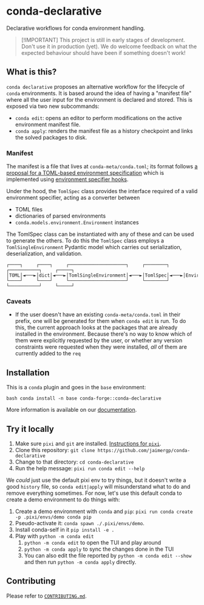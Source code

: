 # conda-declarative

Declarative workflows for conda environment handling.

> [!IMPORTANT] This project is still in early stages of development. Don't use
> it in production (yet). We do welcome feedback on what the expected behaviour
> should have been if something doesn't work!

## What is this?

`conda declarative` proposes an alternative workflow for the lifecycle of
`conda` environments. It is based around the idea of having a "manifest file"
where all the user input for the environment is declared and stored. This is
exposed via two new subcommands:

- `conda edit`: opens an editor to perform modifications on the active
  environment manifest file.
- `conda apply`: renders the manifest file as a history checkpoint and links the
  solved packages to disk.

### Manifest

The manifest is a file that lives at `conda-meta/conda.toml`; its format follows
[a proposal for a TOML-based environment
specification](https://docs.google.com/document/d/1Q_M66kFGCYLuaqAqez_jlsqxnQEQh5tSUBtvEz3ixdA/edit?tab=t.styv1cfnnyqy#heading=h.5yxwasl3gb67)
which is implemented using [environment specifier
hooks](https://docs.conda.io/projects/conda/en/stable/dev-guide/plugins/environment_specifiers.html).

Under the hood, the `TomlSpec` class provides the interface required of a valid
environment specifier, acting as a converter between

- TOML files
- dictionaries of parsed environments
- `conda.models.environment.Environment` instances

The TomlSpec class can be instantiated with any of these and can be used to
generate the others. To do this the `TomlSpec` class employs a
`TomlSingleEnvironment` Pydantic model which carries out serialization,
deserialization, and validation.

```
┌────┐     ┌────┐     ┌─────────────────────┐     ┌────────┐     ┌───────────┐     ┌─────┐
│TOML│◄───►│dict│◄───►│TomlSingleEnvironment│◄───►│TomlSpec│◄───►│Environment│◄───►│conda│
└────┘     └────┘     └─────────────────────┘     └────────┘     └───────────┘     └─────┘
```

### Caveats

- If the user doesn't have an existing `conda-meta/conda.toml` in their prefix,
  one will be generated for them when `conda edit` is run. To do this, the
  current approach looks at the packages that are already installed in the
  environment. Because there's no way to know which of them were explicitly
  requested by the user, or whether any version constraints were requested when
  they were installed, _all_ of them are currently added to the `req`

## Installation

This is a `conda` plugin and goes in the `base` environment:

```bash conda install -n base conda-forge::conda-declarative ```

More information is available on our
[documentation](https://conda-incubator.github.io/conda-declarative).

## Try it locally

1. Make sure `pixi` and `git` are installed. [Instructions for
   `pixi`](https://pixi.sh/latest/installation/).
2. Clone this repository: `git clone
   https://github.com/jaimergp/conda-declarative`
3. Change to that directory: `cd conda-declarative`
4. Run the help message: `pixi run conda edit --help`

We _could_ just use the default pixi env to try things, but it doesn't write a
good `history` file, so `conda edit|apply` will misunderstand what to do and
remove everything sometimes. For now, let's use this default conda to create a
demo environment to do things with:

1. Create a demo environment with `conda` and `pip`: `pixi run conda create -p
   .pixi/envs/demo conda pip`
2. Pseudo-activate it: `conda spawn ./.pixi/envs/demo`.
3. Install conda-self in it `pip install -e .`
4. Play with `python -m conda edit`
   1. `python -m conda edit` to open the TUI and play around
   2. `python -m conda apply` to sync the changes done in the TUI
   3. You can also edit the file reported by `python -m conda edit --show` and
      then run `python -m conda apply` directly.

## Contributing

Please refer to [`CONTRIBUTING.md`](/CONTRIBUTING.md).
